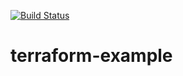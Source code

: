 [![Build Status](https://davymcaleer.visualstudio.com/Test%20Terraform/_apis/build/status/davymcaleer.terraform-example?branchName=main)](https://davymcaleer.visualstudio.com/Test%20Terraform/_build/latest?definitionId=1&branchName=main)

# terraform-example

